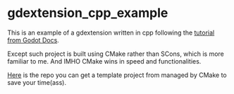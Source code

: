 # gdextension_cpp_example
This is an example of a gdextension written in cpp following the [tutorial from Godot Docs](https://docs.godotengine.org/en/stable/tutorials/scripting/gdextension/index.html).

Except such project is built using CMake rather than SCons, which is more familiar to me. And IMHO CMake wins in speed and functionalities.

[Here](https://github.com/asmaloney/GDExtensionTemplate) is the repo you can get a template project from managed by CMake to save your time(ass).
